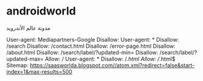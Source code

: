 # androidworld
مدونة عالم الأندرويد

User-agent: Mediapartners-Google Disallow: User-agent: * Disallow: /search Disallow: /contact.html Disallow: /error-page.html Disallow: /about.html Disallow: /search/label/?updated-min= Disallow: /search/label/?updated-max= Allow: / User-agent: * Disallow: /*.html Allow: /*.html$ Sitemap: https://saasworlda.blogspot.com//atom.xml?redirect=false&start-index=1&max-results=500
